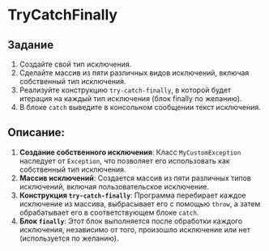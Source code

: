 # TryCatchFinally

## Задание

1. Создайте свой тип исключения.
2. Сделайте массив из пяти различных видов исключений, включая собственный тип исключения.
3. Реализуйте конструкцию `try-catch-finally`, в которой будет итерация на каждый тип исключения (блок finally по желанию).
4. В блоке `catch` выведите в консольном сообщении текст исключения.

## Описание:
1. **Создание собственного исключения**: Класс `MyCustomException` наследует от `Exception`, что позволяет его использовать как собственный тип исключения.
2. **Массив исключений**: Создается массив из пяти различных типов исключений, включая пользовательское исключение.
3. **Конструкция `try-catch-finally`**: Программа перебирает каждое исключение из массива, выбрасывает его с помощью `throw`, а затем обрабатывает его в соответствующем блоке `catch`.
4. **Блок `finally`**: Этот блок выполняется после обработки каждого исключения, независимо от того, произошло исключение или нет (используется по желанию).
